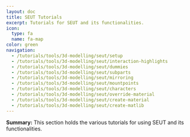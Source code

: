 ```yaml
---
layout: doc
title: SEUT Tutorials
excerpt: Tutorials for SEUT and its functionalities.
icon:
  type: fa
  name: fa-map
color: green
navigation:
  - /tutorials/tools/3d-modelling/seut/setup
  - /tutorials/tools/3d-modelling/seut/interaction-highlights
  - /tutorials/tools/3d-modelling/seut/dummies
  - /tutorials/tools/3d-modelling/seut/subparts
  - /tutorials/tools/3d-modelling/seut/mirroring
  - /tutorials/tools/3d-modelling/seut/mountpoints
  - /tutorials/tools/3d-modelling/seut/characters
  - /tutorials/tools/3d-modelling/seut/override-material
  - /tutorials/tools/3d-modelling/seut/create-material
  - /tutorials/tools/3d-modelling/seut/create-matlib
---
```

**Summary:** This section holds the various tutorials for using SEUT and its functionalities.